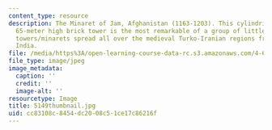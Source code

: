 ```yaml
---
content_type: resource
description: The Minaret of Jam, Afghanistan (1163-1203). This cylindrical, heavily-ornamented,
  65-meter high brick tower is the most remarkable of a group of little-understood
  towers/minarets spread all over the medieval Turko-Iranian regions from Iraq to
  India.
file: /media/https%3A/open-learning-course-data-rc.s3.amazonaws.com/4-614-religious-architecture-and-islamic-cultures-fall-2002/cc83108c8454dc2008c51ce17c86216f_5149thumbnail.jpg
file_type: image/jpeg
image_metadata:
  caption: ''
  credit: ''
  image-alt: ''
resourcetype: Image
title: 5149thumbnail.jpg
uid: cc83108c-8454-dc20-08c5-1ce17c86216f
---
```

